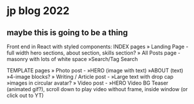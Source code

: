 # jp blog 2022
## maybe this is going to be a thing

Front end in React with styled components:
INDEX pages
» Landing Page - full width hero sections, about section, skills section?
» All Posts page - masonry with lots of white space »Search/Tag Search


TEMPLATE pages
» Photo post - »HERO (image with text) »ABOUT (text) »4-image blocks?
» Writing / Article post - »Large text with drop cap »images in circular avatar?
» Video post - »HERO Video BG Teaser (animated gif?), scroll down to play video without frame, inside window (or click out to YT)

